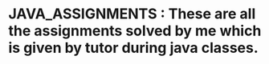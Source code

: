 # JAVA_ASSIGNMENTS  :  These are all the assignments solved by me which is given by tutor during java classes.
